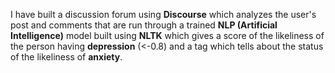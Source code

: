 



I have built a discussion forum using **Discourse** which analyzes the user's post and comments that are run through a trained **NLP (Artificial Intelligence)** model built using **NLTK** which gives a score of the likeliness of the person having **depression** (<-0.8) and a tag which tells about the status of the likeliness of **anxiety**.


